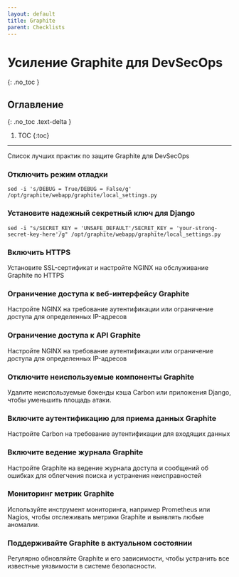 ```yaml
---
layout: default
title: Graphite
parent: Checklists
---
```


# Усиление Graphite для DevSecOps
{: .no_toc }

## Оглавление
{: .no_toc .text-delta }

1. TOC
{:toc}

---

<span class="d-inline-block p-2 mr-1 v-align-middle bg-green-000"></span>Список лучших практик по защите Graphite для DevSecOps


### Отключить режим отладки	 


```
sed -i 's/DEBUG = True/DEBUG = False/g' /opt/graphite/webapp/graphite/local_settings.py
```


### Установите надежный секретный ключ для Django	


```
sed -i "s/SECRET_KEY = 'UNSAFE_DEFAULT'/SECRET_KEY = 'your-strong-secret-key-here'/g" /opt/graphite/webapp/graphite/local_settings.py
```


### Включить HTTPS



Установите SSL-сертификат и настройте NGINX на обслуживание Graphite по HTTPS



### Ограничение доступа к веб-интерфейсу Graphite



Настройте NGINX на требование аутентификации или ограничение доступа для определенных IP-адресов


### Ограничение доступа к API Graphite	

Настройте NGINX на требование аутентификации или ограничение доступа для определенных IP-адресов


### Отключите неиспользуемые компоненты Graphite		

Удалите неиспользуемые бэкенды кэша Carbon или приложения Django, чтобы уменьшить площадь атаки.


### Включите аутентификацию для приема данных Graphite	

Настройте Carbon на требование аутентификации для входящих данных


### Включите ведение журнала Graphite	

Настройте Graphite на ведение журнала доступа и сообщений об ошибках для облегчения поиска и устранения неисправностей



### Мониторинг метрик Graphite

Используйте инструмент мониторинга, например Prometheus или Nagios, чтобы отслеживать метрики Graphite и выявлять любые аномалии.





### Поддерживайте Graphite в актуальном состоянии

Регулярно обновляйте Graphite и его зависимости, чтобы устранить все известные уязвимости в системе безопасности.






